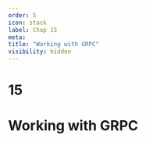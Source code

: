 ```yaml
---
order: 5
icon: stack
label: Chap 15
meta:
title: "Working with GRPC"
visibility: hidden
---
```

# 15

# Working with GRPC